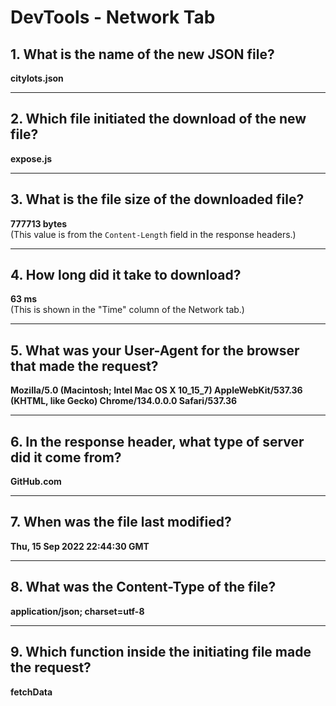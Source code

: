 # DevTools - Network Tab

## 1. What is the name of the new JSON file?
**citylots.json**

---

## 2. Which file initiated the download of the new file?
**expose.js**

---

## 3. What is the file size of the downloaded file?
**777713 bytes**  
(This value is from the `Content-Length` field in the response headers.)

---

## 4. How long did it take to download?
**63 ms**  
(This is shown in the "Time" column of the Network tab.)

---

## 5. What was your User-Agent for the browser that made the request?
**Mozilla/5.0 (Macintosh; Intel Mac OS X 10_15_7) AppleWebKit/537.36 (KHTML, like Gecko) Chrome/134.0.0.0 Safari/537.36**

---

## 6. In the response header, what type of server did it come from?
**GitHub.com**

---

## 7. When was the file last modified?
**Thu, 15 Sep 2022 22:44:30 GMT**

---

## 8. What was the Content-Type of the file?
**application/json; charset=utf-8**

---

## 9. Which function inside the initiating file made the request?
**fetchData**


